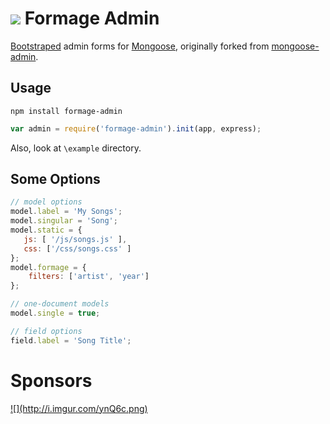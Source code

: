 
![](http://i.imgur.com/9vVHCPY.png) Formage Admin
=============

[Bootstraped](http://twitter.github.com/bootstrap/) admin forms for [Mongoose](http://mongoosejs.com/),
originally forked from [mongoose-admin](https://github.com/marccampbell/mongoose-admin).

Usage
-----
`npm install formage-admin`

```javascript
var admin = require('formage-admin').init(app, express);
```

Also, look at `\example` directory.

Some Options
------------
```javascript
// model options
model.label = 'My Songs';
model.singular = 'Song';
model.static = {
   js: [ '/js/songs.js' ],
   css: ['/css/songs.css' ]
};
model.formage = {
    filters: ['artist', 'year']
};

// one-document models
model.single = true;

// field options
field.label = 'Song Title';
```

Sponsors
========
<a id="stormlogo" href="http://www.jetbrains.com/webstorm/" alt="Smart IDE for web development with HTML Editor, CSS &amp; JavaScript support" title="Smart IDE for web development with HTML Editor, CSS &amp; JavaScript support">
  ![](http://i.imgur.com/ynQ6c.png)
</a>
